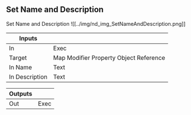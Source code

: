 ## Set Name and Description
Set Name and Description
![[../img/nd_img_SetNameAndDescription.png]]

|Inputs||
|--|--|
| In | Exec |
| Target | Map Modifier Property Object Reference |
| In Name | Text |
| In Description | Text |

|Outputs||
|--|--|
| Out | Exec |

